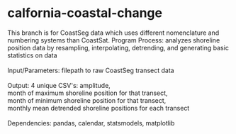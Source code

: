 # calfornia-coastal-change
This branch is for CoastSeg data which uses different nomenclature and numbering systems than CoastSat. 
Program Process: analyzes shoreline position data by resampling, interpolating, 
detrending, and generating basic statistics on data
<br><br>
Input/Parameters: filepath to raw CoastSeg transect data 
<br><br>
Output: 4 unique CSV's: amplitude, <br>
month of maximum shoreline position for that transect, <br>
month of minimum shoreline position for that transect, <br>
monthly mean detrended shoreline positions for each transect 
<br><br>
Dependencies: pandas, calendar, statsmodels, matplotlib
